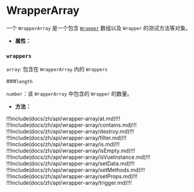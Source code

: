 # WrapperArray

一个 `WrapperArray` 是一个包含 [`Wrapper`](../wrapper/README.md) 数组以及 `Wrapper` 的测试方法等对象。

- **属性：**

### `wrappers` 

`array`: 包含在 `WrapperArray` 内的 `Wrappers`  

###`length` 

`number`：该 `WrapperArray` 中包含的 `Wrapper` 的数量。

 - **方法：**

!!!include(docs/zh/api/wrapper-array/at.md)!!!
!!!include(docs/zh/api/wrapper-array/contains.md)!!!
!!!include(docs/zh/api/wrapper-array/destroy.md)!!!
!!!include(docs/zh/api/wrapper-array/filter.md)!!!
!!!include(docs/zh/api/wrapper-array/is.md)!!!
!!!include(docs/zh/api/wrapper-array/isEmpty.md)!!!
!!!include(docs/zh/api/wrapper-array/isVueInstance.md)!!!
!!!include(docs/zh/api/wrapper-array/setData.md)!!!
!!!include(docs/zh/api/wrapper-array/setMethods.md)!!!
!!!include(docs/zh/api/wrapper-array/setProps.md)!!!
!!!include(docs/zh/api/wrapper-array/trigger.md)!!!